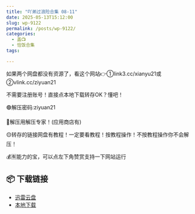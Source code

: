 ```yaml
---
title: "吖弟过浪险合集 08-11"
date: 2025-05-13T15:12:00
slug: wp-9122
permalink: /posts/wp-9122/
categories:
  - 盖📺
  - 恰饭合集
tags:

---
```


如果两个网盘都没有资源了，看这个网站👉①link3.cc/xianyu21或②vlink.cc/ziyuan21

不需要注册账号！直接点本地下载转存OK？懂吧！

🟢解压密码:ziyuan21

🔵解压用解压专家！(应用商店有)

🟡转存的链接网盘有教程！一定要看教程！按教程操作！不按教程操作你不会解压！

💰🈶能力的宝，可以点左下角赞赏支持一下网站运行

## 📦 下载链接
- [迅雷云盘](https://blziyuan21.com/pay-download/9122?key=ccf5575cb1&down_id=0)
- [本地下载](https://blziyuan21.com/pay-download/9122?key=ccf5575cb1&down_id=1)

